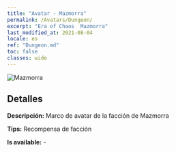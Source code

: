 ```yaml
---
title: "Avatar - Mazmorra"
permalink: /Avatars/Dungeon/
excerpt: "Era of Chaos  Mazmorra"
last_modified_at: 2021-08-04
locale: es
ref: "Dungeon.md"
toc: false
classes: wide
---
```

 ![Mazmorra](/images/a/avatarFrame_45.png)

## Detalles

 **Descripción:** Marco de avatar de la facción de Mazmorra 

 **Tips:** Recompensa de facción 

 **Is available:**  - 


